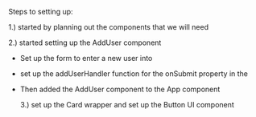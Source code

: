 Steps to setting up:

1.) started by planning out the components that we will need

2.) started setting up the AddUser component

- Set up the form to enter a new user into
- set up the addUserHandler function for the onSubmit property in the <form>
- Then added the AddUser component to the App component

  3.) set up the Card wrapper and set up the Button UI component
